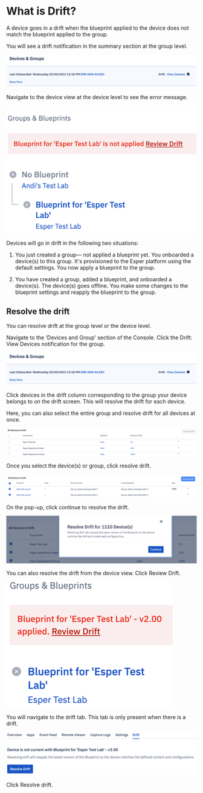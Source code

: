 # What is Drift?

A device goes in a drift when the blueprint applied to the device does not match the blueprint applied to the group.

You will see a drift notification in the summary section at the group level.

![drift notification](./images/drift/1-notify.png)

  

Navigate to the device view at the device level to see the error message.

![drvice drift](./images/drift/2-error.png)

Devices will go in drift in the following two situations:

  

1.  You just created a group— not applied a blueprint yet. You onboarded a device(s) to this group. It's provisioned to the Esper platform using the default settings. You now apply a blueprint to the group.
    
2.  You have created a group, added a blueprint, and onboarded a device(s). The device(s) goes offline. You make some changes to the blueprint settings and reapply the blueprint to the group.
    

## Resolve the drift

You can resolve drift at the group level or the device level.

  

Navigate to the ‘Devices and Group’ section of the Console. Click the Drift: View Devices notification for the group.

![drift notification](./images/drift/1-notify.png)

Click devices in the drift column corresponding to the group your device belongs to on the drift screen. This will resolve the drift for each device.

Here, you can also select the entire group and resolve drift for all devices at once.

  
  

![](./images/drift/3-driftscreen.png)

  

Once you select the device(s) or group, click resolve drift.

  

![](./images/drift/4-resolvedrift.png)

  
  

On the pop-up, click continue to resolve the drift.

  

![](./images/drift/5-popup.png)

  

You can also resolve the drift from the device view. Click Review Drift.

  
  

![](./images/drift/6-deviceerror.png)

You will navigate to the drift tab. This tab is only present when there is a drift.

![](./images/drift/7-drifttab.png)

Click Resolve drift.

